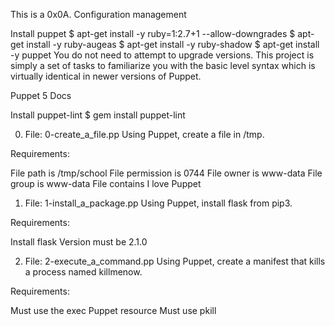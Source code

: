 This is a 0x0A. Configuration management

Install puppet
$ apt-get install -y ruby=1:2.7+1 --allow-downgrades
$ apt-get install -y ruby-augeas
$ apt-get install -y ruby-shadow
$ apt-get install -y puppet
You do not need to attempt to upgrade versions. This project is simply a set of tasks to familiarize you with the basic level syntax which is virtually identical in newer versions of Puppet.

Puppet 5 Docs

Install puppet-lint
$ gem install puppet-lint

0. File: 0-create_a_file.pp
Using Puppet, create a file in /tmp.

Requirements:

File path is /tmp/school
File permission is 0744
File owner is www-data
File group is www-data
File contains I love Puppet

1. File: 1-install_a_package.pp
Using Puppet, install flask from pip3.

Requirements:

Install flask
Version must be 2.1.0

2. File: 2-execute_a_command.pp
Using Puppet, create a manifest that kills a process named killmenow.

Requirements:

Must use the exec Puppet resource
Must use pkill
